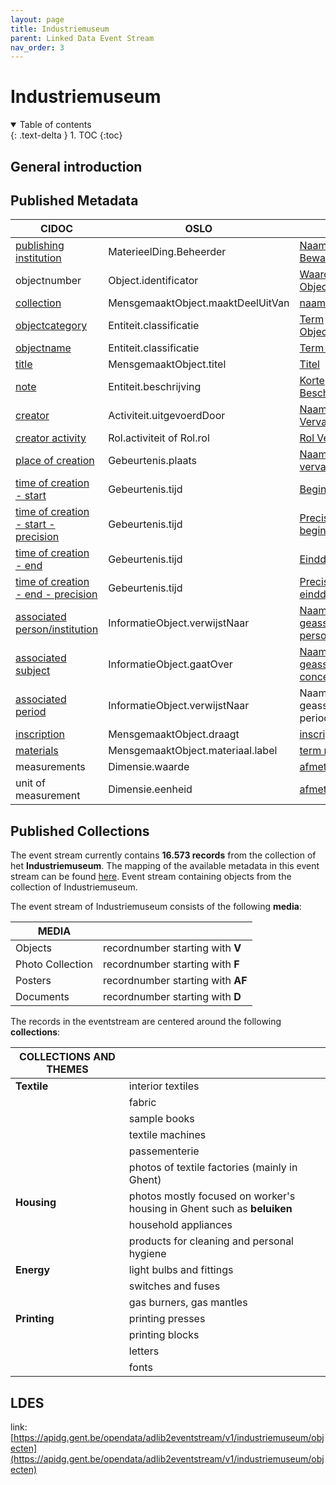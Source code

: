 ```yaml
---
layout: page
title: Industriemuseum
parent: Linked Data Event Stream
nav_order: 3
---
```



# **Industriemuseum** 

<details open markdown="block">
  <summary>
    Table of contents
  </summary>
  {: .text-delta }
1. TOC
{:toc}
</details>

## General introduction


## Published Metadata

| CIDOC                                 | OSLO                             | CEST       |                                                
|---------------------------------------|----------------------------------|------------|
|[publishing institution](http://www.cidoc-crm.org/html/5.0.4/cidoc-crm.html#P50)|MaterieelDing.Beheerder|[Naam Bewaarinstelling](https://www.projectcest.be/wiki/Publicatie:Invulboek_objecten/Veld/Naam_bewaarinstelling)|    
|objectnumber|Object.identificator|[Waarde Objectnummer](https://www.projectcest.be/wiki/Publicatie:Invulboek_objecten/Veld/Waarde_objectnummer)|
|[collection](https://cidoc-crm.org/html/cidoc_crm_v7.1.1.html#P46)|MensgemaaktObject.maaktDeelUitVan|[naam collectie](https://www.projectcest.be/wiki/Publicatie:Invulboek_objecten/Veld/Naam_collectie)|
|[objectcategory](https://cidoc-crm.org/html/5.0.4/cidoc-crm.html#P41)|Entiteit.classificatie|[Term Objectcategorie](https://www.projectcest.be/wiki/Publicatie:Invulboek_objecten/Veld/Term_objectcategorie)|
|[objectname](https://cidoc-crm.org/html/5.0.4/cidoc-crm.html#P41)|Entiteit.classificatie|[Term Objectnaam](https://www.projectcest.be/wiki/Publicatie:Invulboek_objecten/Veld/Term_objectnaam)|
|[title](https://cidoc-crm.org/html/5.0.4/cidoc-crm.html#P102)|MensgemaaktObject.titel|[Titel](https://www.projectcest.be/wiki/Publicatie:Invulboek_objecten/Veld/Titel)|
|[note](https://cidoc-crm.org/html/5.0.4/cidoc-crm.html#P3)|Entiteit.beschrijving|[Korte Beschrijving](https://www.projectcest.be/wiki/Publicatie:Invulboek_objecten/Veld/Korte_beschrijving)|
|[creator](https://cidoc-crm.org/html/5.0.4/cidoc-crm.html#P14)| Activiteit.uitgevoerdDoor| [Naam Vervaardiger](https://www.projectcest.be/wiki/Publicatie:Invulboek_objecten/Veld/Naam_vervaardiger)|
| [creator activity](https://cidoc-crm.org/html/5.0.4/cidoc-crm.html#P14)                        | Rol.activiteit of Rol.rol     | [Rol Vervaardiger](https://www.projectcest.be/wiki/Publicatie:Invulboek_objecten/Veld/Rol_vervaardiger)                                              |
| [place of creation](https://cidoc-crm.org/html/5.0.4/cidoc-crm.html#P7)                        | Gebeurtenis.plaats            | [Naam plaats vervaardiging](https://www.projectcest.be/wiki/Publicatie:Invulboek_objecten/Veld/Naam_plaats_vervaardiging)                            |
| [time of creation - start](https://cidoc-crm.org/html/5.0.4/cidoc-crm.html#P4)                 | Gebeurtenis.tijd              | [Begindatum](https://www.projectcest.be/wiki/Publicatie:Invulboek_objecten/Veld/Begindatum)                                                          |
| [time of creation - start - precision](https://cidoc-crm.org/html/5.0.4/cidoc-crm.html#P4)     | Gebeurtenis.tijd              | [Precisie begindatum](https://www.projectcest.be/wiki/Publicatie:Invulboek_objecten/Veld/Precisie_begindatum)                                        |
| [time of creation - end](https://cidoc-crm.org/html/5.0.4/cidoc-crm.html#P4)                   | Gebeurtenis.tijd              | [Einddatum](https://www.projectcest.be/wiki/Publicatie:Invulboek_objecten/Veld/Einddatum)                                                            |
| [time of creation - end - precision](https://cidoc-crm.org/html/5.0.4/cidoc-crm.html#P4)       | Gebeurtenis.tijd              | [Precisie einddatum](https://www.projectcest.be/wiki/Publicatie:Invulboek_objecten/Veld/Precisie_einddatum)                                          |
| [associated person/institution](https://cidoc-crm.org/html/5.0.4/cidoc-crm.html#P67)            | InformatieObject.verwijstNaar | [Naam geassocieerde persoon/instelling](https://www.projectcest.be/wiki/Publicatie:Invulboek_objecten/Veld/Naam_geassocieerde_persoon_of_instelling) |
| [associated subject](https://cidoc-crm.org/html/5.0.4/cidoc-crm.html#P129)                     | InformatieObject.gaatOver     | [Naam geassocieerd concept](https://www.projectcest.be/wiki/Publicatie:Invulboek_objecten/Veld/Naam_geassocieerd_concept)                            |
| [associated period](https://cidoc-crm.org/html/5.0.4/cidoc-crm.html#P67)                       | InformatieObject.verwijstNaar | Naam geassocieerde periode                                                                                                                         |
|[inscription](http://www.cidoc-crm.org/html/5.0.4/cidoc-crm.html#P128)|MensgemaaktObject.draagt|[inscriptie.inhoud](https://www.projectcest.be/wiki/Publicatie:Invulboek_objecten/Veld/Inhoud_opschrift)|
|[materials](http://www.cidoc-crm.org/html/5.0.4/cidoc-crm.html#P45)|MensgemaaktObject.materiaal.label|[term materiaal](https://www.projectcest.be/wiki/Publicatie:Invulboek_objecten/Veld/Term_materiaal)|
|measurements|Dimensie.waarde|[afmeting.waarde](https://www.projectcest.be/wiki/Publicatie:Invulboek_objecten/Veld/Waarde_afmeting)|
|unit of measurement|Dimensie.eenheid|[afmeting.eenheid](https://www.projectcest.be/wiki/Publicatie:Invulboek_objecten/Veld/Eenheid_afmeting)|


## Published Collections

The event stream currently contains **16.573 records** from the collection of het **Industriemuseum**. The mapping of the available metadata in this event stream can be found [here](https://app.gitbook.com/o/-MaDy7qNCF9HTgoNJPP6/s/-MaDyFunOfBA0nHUQZv_/datamappings/overzicht-velden-datamapping).
Event stream containing objects from the collection of Industriemuseum.

The event stream of Industriemuseum consists of the following **media**:

| MEDIA                                 |                                  |
|---------------------------------------|----------------------------------|
| Objects                               | recordnumber starting with **V** |
| Photo Collection                      | recordnumber starting with **F** |
| Posters                               | recordnumber starting with **AF**|
| Documents                             | recordnumber starting with **D** |

The records in the eventstream are centered around the following **collections**: 

| COLLECTIONS AND THEMES   |                                  |
|--------------------------|----------------------------------|
| **Textile**              | interior textiles                |
|                          | fabric                           |
|                          | sample books                     |
|                          | textile machines                 |
|                          | passementerie                    |
|                          | photos of textile factories (mainly in Ghent)|   
| **Housing**              | photos mostly focused on worker's housing in Ghent such as **beluiken**|
|                          | household appliances             |
|                          | products for cleaning and personal hygiene|
| **Energy**               | light bulbs and fittings         |
|                          | switches and fuses               | 
|                          | gas burners, gas mantles         |
| **Printing**             | printing presses                 |
|                          | printing blocks                  |
|                          | letters                          |
|                          | fonts                            |
           
## LDES

link: [https://apidg.gent.be/opendata/adlib2eventstream/v1/industriemuseum/objecten](https://apidg.gent.be/opendata/adlib2eventstream/v1/industriemuseum/objecten)
